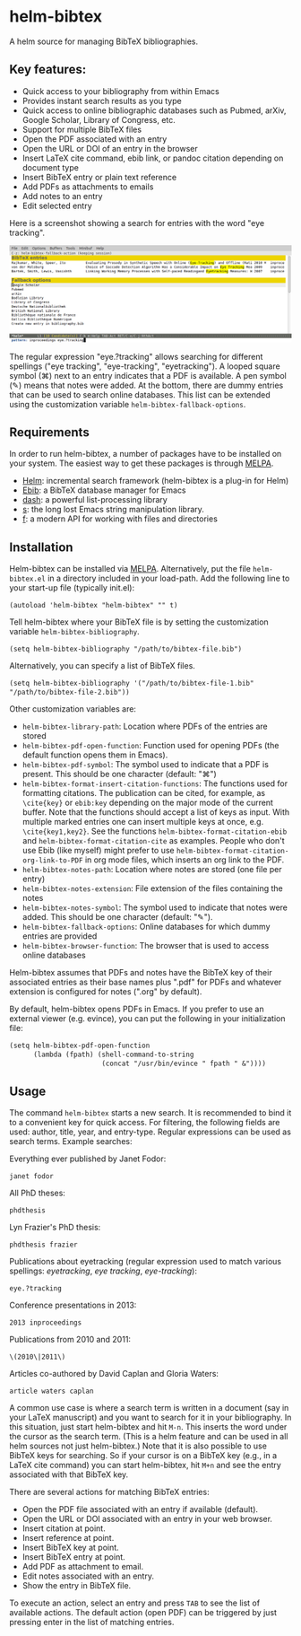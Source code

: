 helm-bibtex
===========

A helm source for managing BibTeX bibliographies.

## Key features:

- Quick access to your bibliography from within Emacs
- Provides instant search results as you type
- Quick access to online bibliographic databases such as Pubmed,
  arXiv, Google Scholar, Library of Congress, etc.
- Support for multiple BibTeX files
- Open the PDF associated with an entry
- Open the URL or DOI of an entry in the browser
- Insert LaTeX cite command, ebib link, or pandoc citation depending on document type
- Insert BibTeX entry or plain text reference
- Add PDFs as attachments to emails
- Add notes to an entry
- Edit selected entry

Here is a screenshot showing a search for entries with the word "eye tracking".


![A search for publications containing the word "verbs"](screenshot.png)

The regular expression "eye.?tracking" allows searching for different spellings ("eye tracking", "eye-tracking", "eyetracking").  A looped square symbol (⌘) next to an entry indicates that a PDF is available.  A pen symbol (✎) means that notes were added.  At the bottom, there are dummy entries that can be used to search online databases.  This list can be extended using the customization variable `helm-bibtex-fallback-options`.

## Requirements

In order to run helm-bibtex, a number of packages have to be installed on your system.  The easiest way to get these packages is through [MELPA](http://melpa.milkbox.net/#/).

- [Helm](http://melpa.milkbox.net/#/helm): incremental search framework (helm-bibtex is a plug-in for Helm)
- [Ebib](http://melpa.milkbox.net/#/ebib): a BibTeX database manager for Emacs
- [dash](http://melpa.milkbox.net/#/dash): a powerful list-processing library
- [s](http://melpa.milkbox.net/#/s): the long lost Emacs string manipulation library.
- [f](http://melpa.milkbox.net/#/f): a modern API for working with files and directories

## Installation

Helm-bibtex can be installed via [MELPA](http://melpa.milkbox.net/#/helm-bibtex).  Alternatively, put the file `helm-bibtex.el` in a directory included in your load-path.  Add the following line to your start-up file (typically init.el):

    (autoload 'helm-bibtex "helm-bibtex" "" t)

Tell helm-bibtex where your BibTeX file is by setting the customization variable `helm-bibtex-bibliography`.

    (setq helm-bibtex-bibliography "/path/to/bibtex-file.bib")

Alternatively, you can specify a list of BibTeX files.

    (setq helm-bibtex-bibliography '("/path/to/bibtex-file-1.bib" "/path/to/bibtex-file-2.bib"))

Other customization variables are:

- `helm-bibtex-library-path`: Location where PDFs of the entries are stored
- `helm-bibtex-pdf-open-function`: Function used for opening PDFs (the default function opens them in Emacs).
- `helm-bibtex-pdf-symbol`: The symbol used to indicate that a PDF is present.  This should be one character (default: "⌘")
- `helm-bibtex-format-insert-citation-functions`: The functions used for formatting citations.  The publication can be cited, for example, as `\cite{key}` or `ebib:key` depending on the major mode of the current buffer.  Note that the functions should accept a list of keys as input.  With multiple marked entries one can insert multiple keys at once, e.g. `\cite{key1,key2}`.  See the functions `helm-bibtex-format-citation-ebib` and `helm-bibtex-format-citation-cite` as examples.  People who don't use Ebib (like myself) might prefer to use `helm-bibtex-format-citation-org-link-to-PDF` in org mode files, which inserts an org link to the PDF.
- `helm-bibtex-notes-path`: Location where notes are stored (one file per entry)
- `helm-bibtex-notes-extension`: File extension of the files containing the notes
- `helm-bibtex-notes-symbol`: The symbol used to indicate that notes were added.  This should be one character (default: "✎").
- `helm-bibtex-fallback-options`: Online databases for which dummy entries are provided
- `helm-bibtex-browser-function`: The browser that is used to access online databases

Helm-bibtex assumes that PDFs and notes have the BibTeX key of their associated entries as their base names plus ".pdf" for PDFs and whatever extension is configured for notes (".org" by default).

By default, helm-bibtex opens PDFs in Emacs.  If you prefer to use an external viewer (e.g. evince), you can put the following in your initialization file:

	(setq helm-bibtex-pdf-open-function
		  (lambda (fpath) (shell-command-to-string
						   (concat "/usr/bin/evince " fpath " &"))))

## Usage

The command `helm-bibtex` starts a new search.  It is recommended to bind it to a convenient key for quick access.  For filtering, the following fields are used: author, title, year, and entry-type.  Regular expressions can be used as search terms.  Example searches:

Everything ever published by Janet Fodor:

    janet fodor

All PhD theses:

    phdthesis

Lyn Frazier's PhD thesis:

    phdthesis frazier

Publications about eyetracking (regular expression used to match various spellings: *eyetracking*, *eye tracking*, *eye-tracking*):

    eye.?tracking

Conference presentations in 2013:

    2013 inproceedings

Publications from 2010 and 2011:

    \(2010\|2011\)

Articles co-authored by David Caplan and Gloria Waters:

    article waters caplan

A common use case is where a search term is written in a document (say in your LaTeX manuscript) and you want to search for it in your bibliography.  In this situation, just start helm-bibtex and hit `M-n`.  This inserts the word under the cursor as the search term.  (This is a helm feature and can be used in all helm sources not just helm-bibtex.)  Note that it is also possible to use BibTeX keys for searching.  So if your cursor is on a BibTeX key (e.g., in a LaTeX cite command) you can start helm-bibtex, hit `M+n` and see the entry associated with that BibTeX key.

There are several actions for matching BibTeX entries:

- Open the PDF file associated with an entry if available (default).
- Open the URL or DOI associated with an entry in your web browser.
- Insert citation at point.
- Insert reference at point.
- Insert BibTeX key at point.
- Insert BibTeX entry at point.
- Add PDF as attachment to email.
- Edit notes associated with an entry.
- Show the entry in BibTeX file.

To execute an action, select an entry and press `TAB` to see the list of available actions.  The default action (open PDF) can be triggered by just pressing enter in the list of matching entries.

